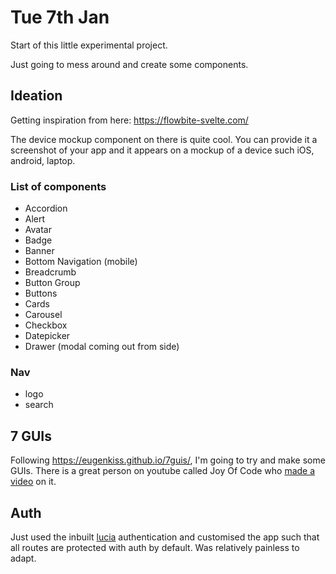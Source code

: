 # Tue 7th Jan

Start of this little experimental project.

Just going to mess around and create some components.

## Ideation

Getting inspiration from here: https://flowbite-svelte.com/

The device mockup component on there is quite cool. You can provide it a screenshot of your app and it appears
on a mockup of a device such iOS, android, laptop.

### List of components

- Accordion
- Alert
- Avatar
- Badge
- Banner
- Bottom Navigation (mobile)
- Breadcrumb
- Button Group
- Buttons
- Cards
- Carousel
- Checkbox
- Datepicker
- Drawer (modal coming out from side)

### Nav

- logo
- search

## 7 GUIs

Following https://eugenkiss.github.io/7guis/, I'm going to try and make some GUIs. There is a great person on youtube called Joy Of Code who [made a video](https://www.youtube.com/watch?v=afLUZz_7ySc&list=PLA9WiRZ-IS_zU2j29HQy478UCuHyDZQXC&index=6&t=626s) on it.

## Auth

Just used the inbuilt [lucia](https://lucia-auth.com/) authentication and customised the app such that all
routes are protected with auth by default. Was relatively painless to adapt.
